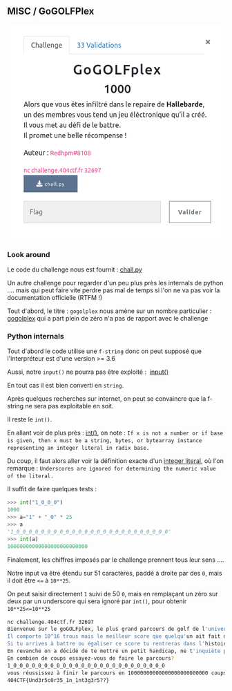 ## MISC / GoGOLFPlex

<p align="center">
  <img src="img/consignes.png" />
</p>


### Look around

Le code du challenge nous est fournit : [chall.py](chall.py)



Un autre challenge pour regarder d'un peu plus près les internals de python .... mais qui peut faire vite perdre pas mal de temps si l'on ne va pas voir la documentation officielle (RTFM !)

Tout d'abord, le titre : `gogolplex` nous amène sur un nombre particulier : [gogolplex](https://fr.wiktionary.org/wiki/gogolplex) qui a part plein de zéro n'a pas de rapport avec le challenge


### Python internals


Tout d'abord le code utilise une `f-string` donc on peut supposé que l'interpréteur est d'une version >= 3.6

Aussi, notre `input()` ne pourra pas être exploité :  [input()](https://docs.python.org/3/library/functions.html#input)

En tout cas il est bien converti en `string`.

Après quelques recherches sur internet, on peut se convaincre que la f-string ne sera pas exploitable en soit.

Il reste le `int()`.

En allant voir de plus près : [int()](https://docs.python.org/3/library/functions.html#int), on note :
`If x is not a number or if base is given, then x must be a string, bytes, or bytearray instance representing an integer literal in radix base.`

Du coup, il faut alors aller voir la définition exacte d'un [integer literal](https://docs.python.org/3/reference/lexical_analysis.html#integers), où l'on remarque : `Underscores are ignored for determining the numeric value of the literal.`

Il suffit de faire quelques tests :

```python
>>> int("1_0_0_0")
1000
>>> a="1" + "_0" * 25
>>> a
'1_0_0_0_0_0_0_0_0_0_0_0_0_0_0_0_0_0_0_0_0_0_0_0_0_0'
>>> int(a)
10000000000000000000000000
```

Finalement, les chiffres imposés par le challenge prennent tous leur sens ....

Notre input va être étendu sur 51 caractères, paddé à droite par des `0`, mais il doit être `<=` à `10**25`.

On peut saisir directement `1` suivi de 50 `0`, mais en remplaçant un zéro sur deux par un underscore qui sera ignoré par `int()`, pour obtenir `10**25<=10**25`

```bash
nc challenge.404ctf.fr 32697                                                       ✔  21:21:22 
Bienvenue sur le goGOLFplex, le plus grand parcours de golf de l'univers!
Il comporte 10^16 trous mais le meilleur score que quelqu'un ait fait dans l'histoire est 10^25
Si tu arrives à battre ou égaliser ce score tu rentreras dans l'histoire !
En revanche on a décidé de te mettre un petit handicap, ne t'inquiète pas, ce n'est pas gênant ;)
En combien de coups essayez-vous de faire le parcours?
1_0_0_0_0_0_0_0_0_0_0_0_0_0_0_0_0_0_0_0_0_0_0_0_0_0
vous réussissez à finir le parcours en 10000000000000000000000000 coups
404CTF{Und3r5c0r35_1n_1nt3g3r5??}
```

